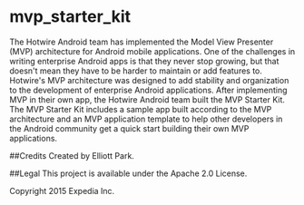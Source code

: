# mvp_starter_kit

The Hotwire Android team has implemented the Model View Presenter (MVP) architecture for Android mobile applications. One of the challenges in writing enterprise Android apps is that they never stop growing, but that doesn't mean they have to be harder to maintain or add features to. Hotwire's MVP architecture was designed to add stability and organization to the development of enterprise Android applications. After implementing MVP in their own app, the Hotwire Android team built the MVP Starter Kit. The MVP Starter Kit includes a sample app built according to the MVP architecture and an MVP application template to help other developers in the Android community get a quick start building their own MVP applications.

##Credits
Created by Elliott Park.

##Legal
This project is available under the Apache 2.0 License.

Copyright 2015 Expedia Inc.